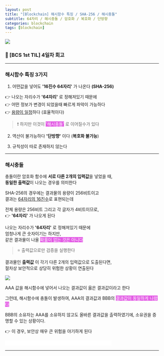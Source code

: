 ```yaml
---
layout: post
title: "[Blockchain] 해시함수 특징 / SHA-256 / 해시충돌"
subtitle: 64자리 / 해시충돌 / 암호화 / 복호화 / 단방향
categories: blockchain
tags: [blockchain]
---
```


![](https://velog.velcdn.com/images/-__-/post/95d13f8f-2d1f-449d-b638-a12478c0cbbb/image.png)

### 🦁 [BCS 1st TIL] 4일차 회고

---

### 해시함수 특징 3가지

1. 어떤값을 넣어도 **'16진수 64자리'** 가 나온다 **(SHA-256)**

👉 나오는 자리수가 **'64자리'** 로 정해져있기 때문에<br>
👉 어떤 정보가 변경이 되었을때 빠르게 파악이 가능하다<br>
👉 <u>용량이 일정</u>하다 (효율적이다)

> ❗ 하지만 이것이 <span style="background-color:#E35BE5; color:#fff;">'해시충돌'</span> 로 이어질수가 있다

2. 역산이 불가능하다 **'단방향'** 이다 (**복호화 불가능**)

3. 규칙성이 따로 존재하지 않는다

---

### 해시충돌

충돌이란 암호화 함수에 **서로 다른 2개의 입력값**을 넣었을 때, <br>
**동일한 출력값**이 나오는 경우를 의미한다

SHA-256의 경우에는 결과물의 용량이 256비트이고<br>
결과는 <u>64자리의 16진수</u>로 표현되는데

전체 용량은 256비트 그리고 각 글자가 4비트이므로,<br>
👉 **'64자리'** 가 나오게 된다

나오는 자리수가 **'64자리'** 로 정해져있기 때문에<br>
엄청나게 큰 숫자이기는 하지만, <br>
같은 결과물이 나올 <span style="background-color:#E35BE5; color:#fff;">확률이 없는 것은 아니다</span>

> ⭐ 출력값으로만 검증을 실행한다

결과물인 **출력값** 이 각기 다른 2개의 입력값으로 도출된다면,<br>
절차상 보안적으로 상당히 위험한 상황이 연출된다

![](https://velog.velcdn.com/images/-__-/post/a0f7eb62-3434-4139-b2d6-8a8c7457ec7e/image.png)

AAA 값을 해시함수에 넣어서 나오는 결과값이 옳은 결과값이라고 한다

그런데, 해시함수에 충돌이 발생하여, AAA의 결과값과 BBB의 <span style="background-color:#E35BE5; color:#fff;">결과값이 동일하게 나왔다</span>

BBB의 소유자는 AAA를 소유하지 않고도 올바른 결과값을 출력하였기에, 소유권을 증명할 수 있는 상황이다.

👉 이 경우, 보안상 매우 큰 위험을 야기하게 된다

<span style="background-color:#fff; color:#fff;">블록체인 스쿨 1기 / 멋쟁이사자처럼 / 멋사 / 프로젝트라이언</span>

---
